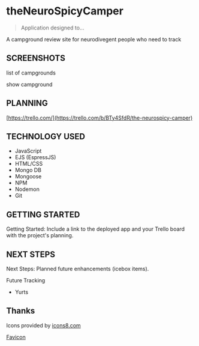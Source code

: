 # theNeuroSpicyCamper

> Application designed to...

A campground review site for neurodivegent people who need to track 

## SCREENSHOTS

list of campgrounds

show campground

## PLANNING

[https://trello.com/](https://trello.com/b/BTy4SfdR/the-neurospicy-camper)

## TECHNOLOGY USED

- JavaScript
- EJS (EspressJS)
- HTML/CSS
- Mongo DB
- Mongoose
- NPM
- Nodemon
- Git

## GETTING STARTED

Getting Started: Include a link to the deployed app and your Trello board with the project's planning.

## NEXT STEPS

Next Steps: Planned future enhancements (icebox items).

Future Tracking
- Yurts


## Thanks
Icons provided by [icons8.com](https://icons8.com/icon/2512/campfire)

[Favicon](https://favicon.io/favicon-converter/)



